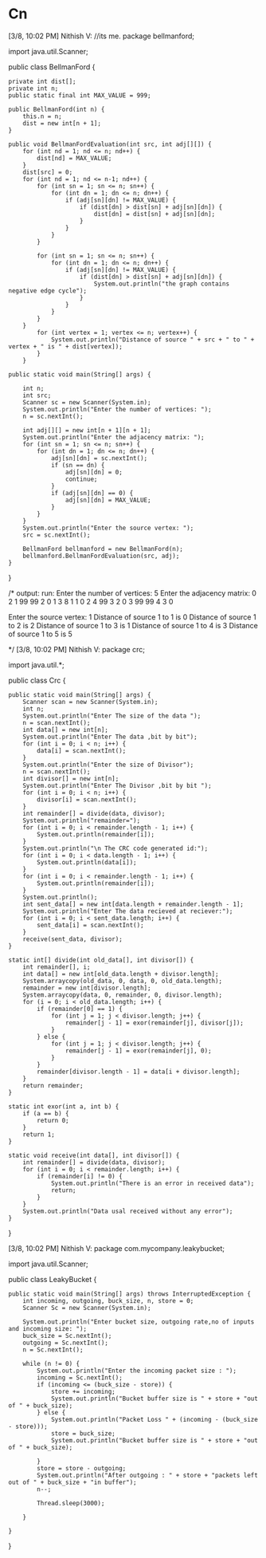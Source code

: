 # Cn
[3/8, 10:02 PM] Nithish V: //its me.
package bellmanford;

import java.util.Scanner;

public class BellmanFord {

    private int dist[];
    private int n;
    public static final int MAX_VALUE = 999;

    public BellmanFord(int n) {
        this.n = n;
        dist = new int[n + 1];
    }

    public void BellmanFordEvaluation(int src, int adj[][]) {
        for (int nd = 1; nd <= n; nd++) {
            dist[nd] = MAX_VALUE;
        }
        dist[src] = 0;
        for (int nd = 1; nd <= n-1; nd++) {
            for (int sn = 1; sn <= n; sn++) {
                for (int dn = 1; dn <= n; dn++) {
                    if (adj[sn][dn] != MAX_VALUE) {
                        if (dist[dn] > dist[sn] + adj[sn][dn]) {
                            dist[dn] = dist[sn] + adj[sn][dn];
                        }
                    }
                }
            }

            for (int sn = 1; sn <= n; sn++) {
                for (int dn = 1; dn <= n; dn++) {
                    if (adj[sn][dn] != MAX_VALUE) {
                        if (dist[dn] > dist[sn] + adj[sn][dn]) {
                            System.out.println("the graph contains negative edge cycle");
                        }
                    }
                }
            } 
        }
            for (int vertex = 1; vertex <= n; vertex++) {
                System.out.println("Distance of source " + src + " to " + vertex + " is " + dist[vertex]);
            }
        }

    public static void main(String[] args) {

        int n;
        int src;
        Scanner sc = new Scanner(System.in);
        System.out.println("Enter the number of vertices: ");
        n = sc.nextInt();

        int adj[][] = new int[n + 1][n + 1];
        System.out.println("Enter the adjacency matrix: ");
        for (int sn = 1; sn <= n; sn++) {
            for (int dn = 1; dn <= n; dn++) {
                adj[sn][dn] = sc.nextInt();
                if (sn == dn) {
                    adj[sn][dn] = 0;
                    continue;
                }
                if (adj[sn][dn] == 0) {
                    adj[sn][dn] = MAX_VALUE;
                }
            }
        }
        System.out.println("Enter the source vertex: ");
        src = sc.nextInt();

        BellmanFord bellmanford = new BellmanFord(n);
        bellmanford.BellmanFordEvaluation(src, adj);
    }
}


/* 
output:
run:
Enter the number of vertices: 
5
Enter the adjacency matrix: 
0 2 1 99 99 
2 0 1 3 8
1 1 0 2 4
99 3 2 0 3
99 99 4 3 0

Enter the source vertex: 
1
Distance of source 1 to 1 is 0
Distance of source 1 to 2 is 2
Distance of source 1 to 3 is 1
Distance of source 1 to 4 is 3
Distance of source 1 to 5 is 5


*/
[3/8, 10:02 PM] Nithish V: package crc;

import java.util.*;

public class Crc {

    public static void main(String[] args) {
        Scanner scan = new Scanner(System.in);
        int n;
        System.out.println("Enter The size of the data ");
        n = scan.nextInt();
        int data[] = new int[n];
        System.out.println("Enter The data ,bit by bit");
        for (int i = 0; i < n; i++) {
            data[i] = scan.nextInt();
        }
        System.out.println("Enter the size of Divisor");
        n = scan.nextInt();
        int divisor[] = new int[n];
        System.out.println("Enter The Divisor ,bit by bit ");
        for (int i = 0; i < n; i++) {
            divisor[i] = scan.nextInt();
        }
        int remainder[] = divide(data, divisor);
        System.out.println("remainder=");
        for (int i = 0; i < remainder.length - 1; i++) {
            System.out.println(remainder[i]);
        }
        System.out.println("\n The CRC code generated id:");
        for (int i = 0; i < data.length - 1; i++) {
            System.out.println(data[i]);
        }
        for (int i = 0; i < remainder.length - 1; i++) {
            System.out.println(remainder[i]);
        }
        System.out.println();
        int sent_data[] = new int[data.length + remainder.length - 1];
        System.out.println("Enter The data recieved at reciever:");
        for (int i = 0; i < sent_data.length; i++) {
            sent_data[i] = scan.nextInt();
        }
        receive(sent_data, divisor);
    }

    static int[] divide(int old_data[], int divisor[]) {
        int remainder[], i;
        int data[] = new int[old_data.length + divisor.length];
        System.arraycopy(old_data, 0, data, 0, old_data.length);
        remainder = new int[divisor.length];
        System.arraycopy(data, 0, remainder, 0, divisor.length);
        for (i = 0; i < old_data.length; i++) {
            if (remainder[0] == 1) {
                for (int j = 1; j < divisor.length; j++) {
                    remainder[j - 1] = exor(remainder[j], divisor[j]);
                }
            } else {
                for (int j = 1; j < divisor.length; j++) {
                    remainder[j - 1] = exor(remainder[j], 0);
                }
            }
            remainder[divisor.length - 1] = data[i + divisor.length];
        }
        return remainder;
    }

    static int exor(int a, int b) {
        if (a == b) {
            return 0;
        }
        return 1;
    }

    static void receive(int data[], int divisor[]) {
        int remainder[] = divide(data, divisor);
        for (int i = 0; i < remainder.length; i++) {
            if (remainder[i] != 0) {
                System.out.println("There is an error in received data");
                return;
            }
        }
        System.out.println("Data usal received without any error");
    }
}

[3/8, 10:02 PM] Nithish V: package com.mycompany.leakybucket;

import java.util.Scanner;

public class LeakyBucket {

    public static void main(String[] args) throws InterruptedException {
        int incoming, outgoing, buck_size, n, store = 0;
        Scanner Sc = new Scanner(System.in);

        System.out.println("Enter bucket size, outgoing rate,no of inputs and incoming size: ");
        buck_size = Sc.nextInt();
        outgoing = Sc.nextInt();
        n = Sc.nextInt();

        while (n != 0) {
            System.out.println("Enter the incoming packet size : ");
            incoming = Sc.nextInt();
            if (incoming <= (buck_size - store)) {
                store += incoming;
                System.out.println("Bucket buffer size is " + store + "out of " + buck_size);
            } else {
                System.out.println("Packet Loss " + (incoming - (buck_size - store)));
                store = buck_size;
                System.out.println("Bucket buffer size is " + store + "out of " + buck_size);

            }
            store = store - outgoing;
            System.out.println("After outgoing : " + store + "packets left out of " + buck_size + "in buffer");
            n--;

            Thread.sleep(3000);

        }

    }

}
